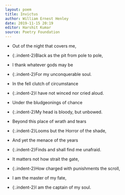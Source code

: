 ```yaml
---
layout: poem
title: Invictus
author: William Ernest Henley
date: 2019-11-15 20:19
editor: Harshit Kumar
source: Poetry Foundation
---
```


- Out of the night that covers me,
- {:.indent-2}Black as the pit from pole to pole,
- I thank whatever gods may be
- {:.indent-2}For my unconquerable soul.

- In the fell clutch of circumstance
- {:.indent-2}I have not winced nor cried aloud.
- Under the bludgeonings of chance
- {:.indent-2}My head is bloody, but unbowed.

- Beyond this place of wrath and tears
- {:.indent-2}Looms but the Horror of the shade,
- And yet the menace of the years
- {:.indent-2}Finds and shall find me unafraid.

- It matters not how strait the gate,
- {:.indent-2}How charged with punishments the scroll,
- I am the master of my fate,
- {:.indent-2}I am the captain of my soul.
